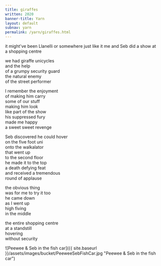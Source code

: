 ```yaml
---
title: giraffes
written: 2020
banner-title: Yarn
layout: default
subnav: yarn
permalink: /yarn/giraffes.html
---
```


<div class="poem">
it might've been Llanelli  
or somewhere just like it  
me and Seb did a show  
at a shopping centre  


we had giraffe unicycles  
and the help  
of a grumpy security guard  
the natural enemy  
of the street performer  


I remember the enjoyment  
of making him carry  
some of our stuff  
making him look  
like part of the show  
his suppressed fury  
made me happy  
a sweet sweet revenge  


Seb discovered he could hover  
on the five foot uni  
onto the walkalator  
that went up  
to the second floor  
he made it to the top  
a death defying feat  
and received a tremendous  
round of applause  


the obvious thing  
was for me to try it too  
he came down  
as I went up  
high fiving  
in the middle  


the entire shopping centre  
at a standstill  
hovering  
without security
</div>

![Peewee & Seb in the fish car]({{ site.baseurl }}/assets/images/bucket/PeeweeSebFishCar.jpg "Peewee & Seb in the fish car")

